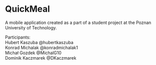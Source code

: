 # QuickMeal
A mobile application created as a part of a student project at the Poznan University of Technology.

Participants:  
Hubert Kaszuba @hubertkaszuba  
Konrad Michalak @konradmichalak1  
Michał Gozdek @MichalG10  
Dominik Kaczmarek @DKaczmarek  
